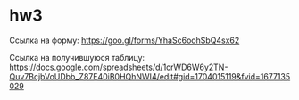 # hw3
Ссылка на форму: https://goo.gl/forms/YhaSc6oohSbQ4sx62

Ссылка на получившуюся таблицу: https://docs.google.com/spreadsheets/d/1crWD6W6y2TN-Quv7BcjbVoUDbb_Z87E40iB0HQhNWI4/edit#gid=1704015119&fvid=1677135029
